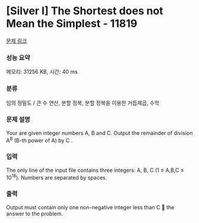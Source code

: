 # [Silver I] The Shortest does not Mean the Simplest - 11819 

[문제 링크](https://www.acmicpc.net/problem/11819) 

### 성능 요약

메모리: 31256 KB, 시간: 40 ms

### 분류

임의 정밀도 / 큰 수 연산, 분할 정복, 분할 정복을 이용한 거듭제곱, 수학

### 문제 설명

<p>Your are given integer numbers A, B and C. Output the remainder of division A<sup>B</sup> (B-th power of A) by C .</p>

### 입력 

 <p>The only line of the input file contains three integers: A, B, C (1 ≤ A,B,C ≤ 10<sup>18</sup>). Numbers are separated by spaces.</p>

### 출력 

 <p>Output must contain only one non-negative integer less than C  the answer to the problem.</p>

